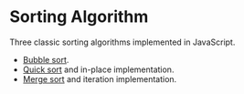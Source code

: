 # Sorting Algorithm

Three classic sorting algorithms implemented in JavaScript.

- [Bubble sort](http://en.wikipedia.org/wiki/Bubble_sort).
- [Quick sort](http://en.wikipedia.org/wiki/Quicksort) and in-place implementation.
- [Merge sort](http://en.wikipedia.org/wiki/Merge_sort) and iteration implementation.
